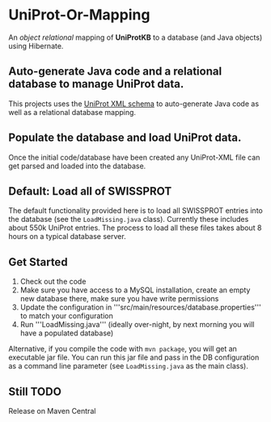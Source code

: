 # UniProt-Or-Mapping
An *object relational* mapping of **UniProtKB** to a database (and Java objects) using Hibernate.

## Auto-generate Java code and a relational database to manage UniProt data.

This projects uses the [UniProt XML schema](http://www.uniprot.org/docs/uniprot.xsd) to auto-generate Java code as well as a relational database mapping.

## Populate the database and load UniProt data.

Once the initial code/database have been created any UniProt-XML file can get parsed and loaded into the database.

## Default: Load all of SWISSPROT

The default functionality provided here is to load all SWISSPROT entries into the database (see the ``LoadMissing.java`` class).
Currently these includes about 550k UniProt entries. The process to load all these files takes about 8 hours on a typical database server.


## Get Started

  1. Check out the code
  2. Make sure you have access to a MySQL installation, create an empty new database there, make sure you have write permissions
  3. Update the configuration in '''src/main/resources/database.properties''' to match your configuration
  4. Run '''LoadMissing.java''' (ideally over-night, by next morning you will have a populated database)

Alternative, if you compile the code with ```mvn package```, you will get an executable jar file. You can run this jar file and pass in the DB configuration as a command line parameter (see ```LoadMissing.java``` as the main class).   

## Still TODO

  Release on Maven Central


